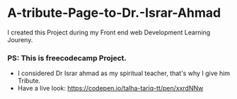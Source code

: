 # A-tribute-Page-to-Dr.-Israr-Ahmad
I created this Project during my Front end web Development Learning Joureny. 
### PS: This is freecodecamp Project.
- I considered Dr Israr ahmad as my spiritual teacher, that's why I give him Tribute.
- Have a live look: https://codepen.io/talha-tariq-tt/pen/xxrdNNw
